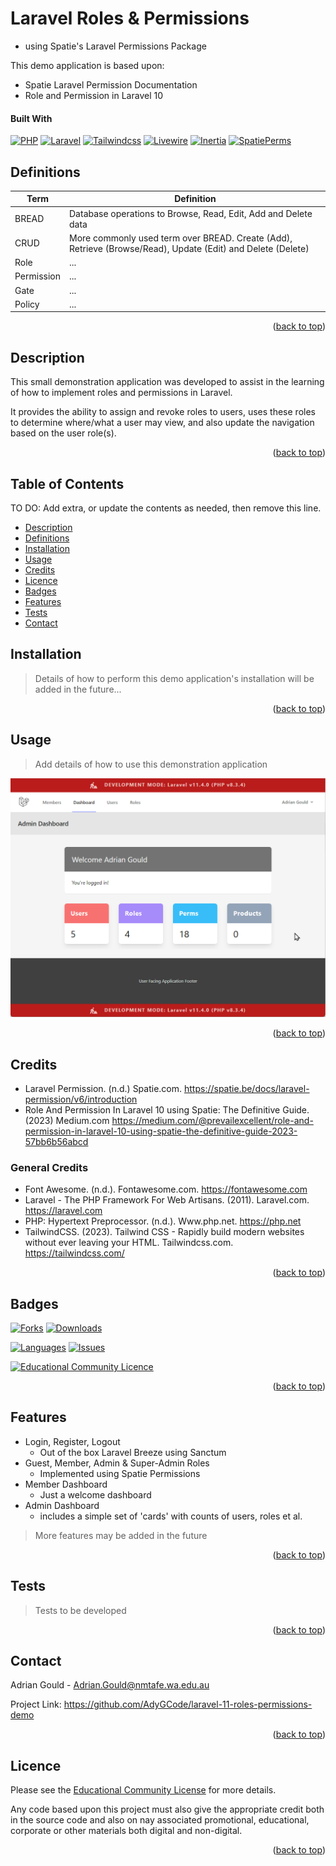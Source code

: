# Laravel Roles & Permissions 
- using Spatie's Laravel Permissions Package
<a name="readme-top"></a>

This demo application is based upon:

- Spatie Laravel Permission Documentation
- Role and Permission in Laravel 10

#### Built With

[![PHP][Php.com]][Php-url]
[![Laravel][Laravel.com]][Laravel-url]
[![Tailwindcss][Tailwindcss.com]][Tailwindcss-url]
[![Livewire][Livewire.com]][Livewire-url]
[![Inertia][Inertia.com]][Inertia-url]
[![SpatiePerms][SpatiePerms.com]][SpatiePermsUrl]


## Definitions

| Term       | Definition                                                                                                  |
|------------|-------------------------------------------------------------------------------------------------------------|
| BREAD      | Database operations to Browse, Read, Edit, Add and Delete data                                              |
| CRUD       | More commonly used term over BREAD. Create (Add), Retrieve (Browse/Read), Update (Edit) and Delete (Delete) |
| Role       | ...                                                                                                         |
| Permission | ...                                                                                                         |
| Gate       | ...                                                                                                         |
| Policy     | ...                                                                                                         |

<p align="right">(<a href="#readme-top">back to top</a>)</p>



## Description

This small demonstration application was developed to assist in the 
learning of how to implement roles and permissions in Laravel.

It provides the ability to assign and revoke roles to users, uses these 
roles to determine where/what a user may view, and also update the 
navigation based on the user role(s).

<p align="right">(<a href="#readme-top">back to top</a>)</p>



## Table of Contents

TO DO: Add extra, or update the contents as needed, then remove this line.

- [Description](#description)
- [Definitions](#definitions)
- [Installation](#installation)
- [Usage](#usage)
- [Credits](#credits)
- [Licence](#licence)
- [Badges](#badges)
- [Features](#features)
- [Tests](#tests)
- [Contact](#contact)

## Installation

> Details of how to perform this demo application's installation will be 
> added in the future...


<p align="right">(<a href="#readme-top">back to top</a>)</p>


## Usage

> Add details of how to use this demonstration application

![Admin Dashboard](storage/app/public/images/laravel-perms-roles.png)


<p align="right">(<a href="#readme-top">back to top</a>)</p>


## Credits

- Laravel Permission. (n.d.) Spatie.com. https://spatie.be/docs/laravel-permission/v6/introduction
- Role And Permission In Laravel 10 using Spatie: The Definitive Guide. 
  (2023) Medium.com https://medium.com/@prevailexcellent/role-and-permission-in-laravel-10-using-spatie-the-definitive-guide-2023-57bb6b56abcd

### General Credits

- Font Awesome. (n.d.). Fontawesome.com. https://fontawesome.com
- Laravel - The PHP Framework For Web Artisans. (2011). Laravel.com. https://laravel.com
- PHP: Hypertext Preprocessor. (n.d.). Www.php.net. https://php.net
- TailwindCSS. (2023). Tailwind CSS - Rapidly build modern websites 
  without ever leaving your HTML. Tailwindcss.com. https://tailwindcss.com/


<p align="right">(<a href="#readme-top">back to top</a>)</p>


## Badges

[![Forks][forks-shield]][forks-url]
[![Downloads][downloads-shield]][downloads-url]

[![Languages][languages-shield]][languages-url]
[![Issues][issues-shield]][issues-url]

[![Educational Community Licence][licence-shield]][licence-url]


<p align="right">(<a href="#readme-top">back to top</a>)</p>

## Features

- Login, Register, Logout
    - Out of the box Laravel Breeze using Sanctum 
- Guest, Member, Admin & Super-Admin Roles
    - Implemented using Spatie Permissions 
- Member Dashboard
    - Just a welcome dashboard 
- Admin Dashboard
    - includes a simple set of 'cards' with counts of users, roles et al.   

> More features may be added in the future

<p align="right">(<a href="#readme-top">back to top</a>)</p>

## Tests

> Tests to be developed


<p align="right">(<a href="#readme-top">back to top</a>)</p>


## Contact

Adrian Gould - Adrian.Gould@nmtafe.wa.edu.au

Project Link: https://github.com/AdyGCode/laravel-11-roles-permissions-demo

<p align="right">(<a href="#readme-top">back to top</a>)</p>



## Licence

Please see the [Educational Community License](License.md) for more details.

Any code based upon this project must also give the appropriate credit 
both in the source code and also on nay associated promotional, educational, 
corporate or other materials both digital and non-digital. 
 

<p align="right">(<a href="#readme-top">back to top</a>)</p>



<!-- MARKDOWN LINKS & IMAGES -->
<!-- https://www.markdownguide.org/basic-syntax/#reference-style-links -->

[forks-shield]: http://img.shields.io/github/forks/adygcode/laravel-11-roles-permissions-demo.svg?style=for-the-badge
[forks-url]: https://github.com/AdyGCode/laravel-11-roles-permissions-demo/network/members

[languages-shield]: http://img.shields.io/github/languages/count/adygcode/laravel-11-roles-permissions-demo.svg?style=for-the-badge
[languages-url]: https://github.com/AdyGCode/laravel-11-roles-permissions-demo/network/members

[downloads-shield]: http://img.shields.io/github/downloads/adygcode/laravel-11-roles-permissions-demo/total?style=for-the-badge
[downloads-url]: https://github.com/AdyGCode/laravel-11-roles-permissions-demo/network/members

[issues-shield]: http://img.shields.io/github/issues/adygcode/laravel-11-roles-permissions-demo.svg?style=for-the-badge
[issues-url]: https://github.com/adygcode/laravel-11-roles-permissions-demo/issues

[licence-shield]: https://img.shields.io/badge/opensourceinitiative-3DA639?style=for-the-badge
[licence-url]: https://github.com/adygcode/laravel-11-roles-permissions-demo/blob/main/License.md

[product-screenshot]: images/screenshot.png

[Laravel.com]: https://img.shields.io/badge/Laravel-FF2D20?style=for-the-badge&logo=laravel&logoColor=white
[Laravel-url]: https://laravel.com

[Tailwindcss.com]: https://img.shields.io/badge/Tailwindcss-06B6D4?style=for-the-badge&logo=tailwindcss&logoColor=white
[Tailwindcss-url]: https://tailwindcss.com

[Livewire.com]: https://img.shields.io/badge/Livewire-4E56A6?style=for-the-badge&logo=livewire&logoColor=white
[Livewire-url]: https://livewire.laravel.com

[Inertia.com]: https://img.shields.io/badge/Inertia-9553E9?style=for-the-badge&logo=inertia&logoColor=white
[Inertia-url]: https://inertiajs.com

[Php.com]: https://img.shields.io/badge/Php-777BB4?style=for-the-badge&logo=php&logoColor=white
[Php-url]: https://inertiajs.com

[SpatiePerms.com]: https://img.shields.io/badge/Spatie-777BB4?style=for-the-badge&logo=php&logoColor=white
[SpatiePermsUrl]: https://github.com/spatie/laravel-permission
